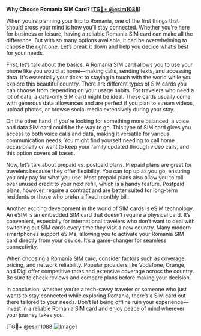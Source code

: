**Why Choose Romania SIM Card? [[TG💪+ @esim1088](https://t.me/s/esim1088)]**

When you’re planning your trip to Romania, one of the first things that should cross your mind is how you’ll stay connected. Whether you're here for business or leisure, having a reliable Romania SIM card can make all the difference. But with so many options available, it can be overwhelming to choose the right one. Let’s break it down and help you decide what’s best for your needs.

First, let’s talk about the basics. A Romania SIM card allows you to use your phone like you would at home—making calls, sending texts, and accessing data. It's essentially your ticket to staying in touch with the world while you explore this beautiful country. There are different types of SIM cards you can choose from depending on your usage habits. For travelers who need a lot of data, a data-only SIM card might be ideal. These cards usually come with generous data allowances and are perfect if you plan to stream videos, upload photos, or browse social media extensively during your stay.

On the other hand, if you're looking for something more balanced, a voice and data SIM card could be the way to go. This type of SIM card gives you access to both voice calls and data, making it versatile for various communication needs. You might find yourself needing to call home occasionally or want to keep your family updated through video calls, and this option covers all bases.

Now, let’s talk about prepaid vs. postpaid plans. Prepaid plans are great for travelers because they offer flexibility. You can top up as you go, ensuring you only pay for what you use. Most prepaid plans also allow you to roll over unused credit to your next refill, which is a handy feature. Postpaid plans, however, require a contract and are better suited for long-term residents or those who prefer a fixed monthly bill. 

Another exciting development in the world of SIM cards is eSIM technology. An eSIM is an embedded SIM card that doesn’t require a physical card. It’s convenient, especially for international travelers who don’t want to deal with switching out SIM cards every time they visit a new country. Many modern smartphones support eSIMs, allowing you to activate your Romania SIM card directly from your device. It’s a game-changer for seamless connectivity.

When choosing a Romania SIM card, consider factors such as coverage, pricing, and network reliability. Popular providers like Vodafone, Orange, and Digi offer competitive rates and extensive coverage across the country. Be sure to check reviews and compare plans before making your decision.

In conclusion, whether you’re a tech-savvy traveler or someone who just wants to stay connected while exploring Romania, there’s a SIM card out there tailored to your needs. Don’t let being offline ruin your experience—invest in a reliable Romania SIM card and enjoy peace of mind wherever your journey takes you. 

[[TG💪+ @esim1088](https://t.me/s/esim1088) ![Image](https://i.postimg.cc/Y0z9fWf4/image.png)]